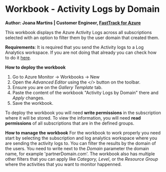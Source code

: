 # Workbook - Activity Logs by Domain
**Author: Joana Martins | Customer Engineer, [FastTrack for Azure](https://aka.ms/fasttrackforazure)**

This workbook displays the Azure Activity Logs across all subscriptions selected with an option to filter them by the user domain that created them.

**Requirements**:
It is required that you send the Activity logs to a Log Analytics workspace.
If you are not doing that already you can check how to do it [here](https://docs.microsoft.com/en-us/azure/azure-monitor/platform/activity-log#send-to-log-analytics-workspace).

**How to deploy the workbook**
1. Go to Azure Monitor -> Workbooks -> New
2. Open the _Advanced Editor_ using the _</>_ button on the toolbar.
3. Ensure you are on the _Gallery Template_ tab.
4. Paste the content of the workbook "Activity Logs by Domain" there and _Apply_ changes.
5. Save the workbook.

To deploy the workbook you will need **write permissions** in the subscription where it will be stored. 
To view the information, you will need **read permissions** of all subscriptions that are in the defined groups. 

**How to manage the workbook**
For the workbook to work properly you need start by selecting the subscription and log analytics workspace where you are sending the activity logs to.
You can filter the results by the domain of the users. You need to write next to the _Domain_ parameter the domain name, for example 'partnerDomain.com'.
The workbook also has multiple other filters that you can apply like _Category, Level_, or the _Resource Group_ where the activities that you want to monitor happenned.

